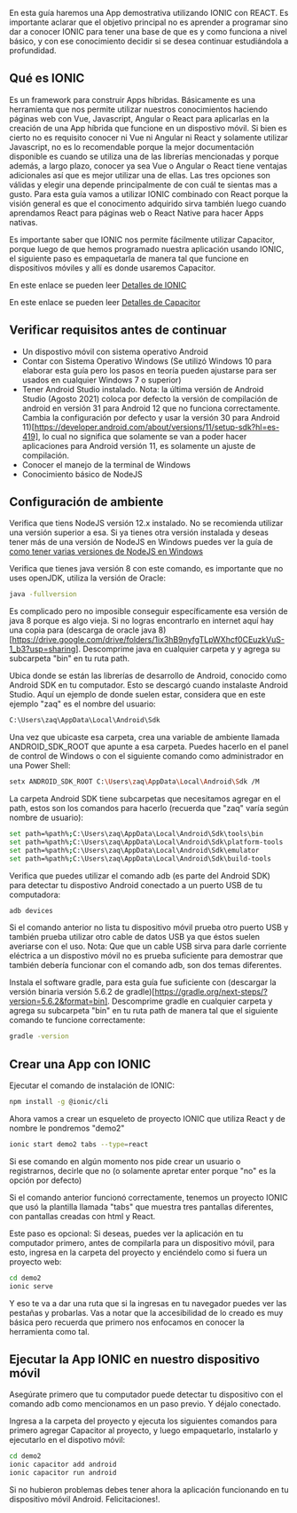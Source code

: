 En esta guía haremos una App demostrativa utilizando IONIC con REACT. Es importante aclarar que el objetivo principal no es aprender a programar sino dar a conocer IONIC para tener una base de que es y como funciona a nivel básico, y con ese conocimiento decidir si se desea continuar estudiándola a profundidad.

## Qué es IONIC
Es un framework para construir Apps híbridas. Básicamente es una herramienta que nos permite utilizar nuestros conocimientos haciendo páginas web con Vue, Javascript, Angular o React para aplicarlas en la creación de una App híbrida que funcione en un dispostivo móvil. Si bien es cierto no es requisito conocer ni Vue ni Angular ni React y solamente utilizar Javascript, no es lo recomendable porque la mejor documentación disponible es cuando se utiliza una de las librerías mencionadas y porque además, a largo plazo, conocer ya sea Vue o Angular o React tiene ventajas adicionales así que es mejor utilizar una de ellas. Las tres opciones son válidas y elegir una depende principalmente de con cuál te sientas mas a gusto. Para esta guía vamos a utilizar IONIC combinado con React porque la visión general es que el conocimento adquirido sirva también luego cuando aprendamos React para páginas web o React Native para hacer Apps nativas.

Es importante saber que IONIC nos permite fácilmente utilizar Capacitor, porque luego de que hemos programado nuestra aplicación usando IONIC, el siguiente paso es empaquetarla de manera tal que funcione en dispositivos móviles y allí es donde usaremos Capacitor.

En este enlace se pueden leer [Detalles de IONIC](https://profile.es/blog/que-es-ionic/)

En este enlace se pueden leer [Detalles de Capacitor](https://alotroladodeltelefonoblog.wordpress.com/2020/02/01/capacitor-el-nuevo-apache-cordova/)

## Verificar requisitos antes de continuar
- Un dispostivo móvil con sistema operativo Android
- Contar con Sistema Operativo Windows (Se utilizó Windows 10 para elaborar esta guía pero los pasos en teoría pueden ajustarse para ser usados en cualquier Windows 7 o superior)
- Tener Android Studio instalado. Nota: la última versión de Android Studio (Agosto 2021) coloca por defecto la versión de compilación de android en versión 31 para Android 12 que no funciona correctamente. Cambia la configuración por defecto y usar la versión 30 para Android 11)[https://developer.android.com/about/versions/11/setup-sdk?hl=es-419], lo cual no significa que solamente se van a poder hacer aplicaciones para Android versión 11, es solamente un ajuste de compilación.
- Conocer el manejo de la terminal de Windows
- Conocimiento básico de NodeJS

## Configuración de ambiente
Verifica que tiens NodeJS versión 12.x instalado. No se recomienda utilizar una versión superior a esa. Si ya tienes otra versión instalada y deseas tener más de una versión de NodeJS en Windows puedes ver la guía de [como tener varias versiones de NodeJS en Windows](http://docs.dalatcomunidad.org/repositorio/como-tener-varias-versiones-de-nodejs-en-windows/)

Verifica que tienes java versión 8 con este comando, es importante que no uses openJDK, utiliza la versión de Oracle:
```bash
java -fullversion
```
Es complicado pero no imposible conseguir específicamente esa versión de java 8 porque es algo vieja. Si no logras encontrarlo en internet aquí hay una copia para (descarga de oracle java 8)[https://drive.google.com/drive/folders/1ix3hB9nyfgTLpWXhcf0CEuzkVuS-1_b3?usp=sharing]. Descomprime java en cualquier carpeta y y agrega su subcarpeta "bin" en tu ruta path.

Ubica donde se están las librerías de desarrollo de Android, conocido como Android SDK en tu computador. Esto se descargó cuando instalaste Android Studio. Aquí un ejemplo de donde suelen estar, considera que en este ejemplo "zaq" es el nombre del usuario:
```bash
C:\Users\zaq\AppData\Local\Android\Sdk
```

Una vez que ubicaste esa carpeta, crea una variable de ambiente llamada ANDROID_SDK_ROOT que apunte a esa carpeta. Puedes hacerlo en el panel de control de Windows o con el siguiente comando como administrador en una Power Shell:
```bash
setx ANDROID_SDK_ROOT C:\Users\zaq\AppData\Local\Android\Sdk /M
```

La carpeta Android SDK tiene subcarpetas que necesitamos agregar en el path, estos son los comandos para hacerlo (recuerda que "zaq" varía según nombre de usuario):
```bash
set path=%path%;C:\Users\zaq\AppData\Local\Android\Sdk\tools\bin
set path=%path%;C:\Users\zaq\AppData\Local\Android\Sdk\platform-tools
set path=%path%;C:\Users\zaq\AppData\Local\Android\Sdk\emulator
set path=%path%;C:\Users\zaq\AppData\Local\Android\Sdk\build-tools
```

Verifica que puedes utilizar el comando adb (es parte del Android SDK) para detectar tu dispostivo Android conectado a un puerto USB de tu computadora:
```bash
adb devices
```
Si el comando anterior no lista tu dispositivo móvil prueba otro puerto USB y también prueba utilizar otro cable de datos USB ya que éstos suelen averiarse con el uso. Nota: Que que un cable USB sirva para darle corriente eléctrica a un dispostivo móvil no es prueba suficiente para demostrar que también debería funcionar con el comando adb, son dos temas diferentes.
 
Instala el software gradle, para esta guía fue suficiente con (descargar la versión binaria versión 5.6.2 de gradle)[https://gradle.org/next-steps/?version=5.6.2&format=bin]. Descomprime gradle en cualquier carpeta y agrega su subcarpeta "bin" en tu ruta path de manera tal que el siguiente comando te funcione correctamente:
```bash
gradle -version
```

## Crear una App con IONIC
Ejecutar el comando de instalación de IONIC:
```bash
npm install -g @ionic/cli
```

Ahora vamos a crear un esqueleto de proyecto IONIC que utiliza React y de nombre le pondremos "demo2"
```bash
ionic start demo2 tabs --type=react
```
Si ese comando en algún momento nos pide crear un usuario o registrarnos, decirle que no (o solamente apretar enter porque "no" es la opción por defecto)

Si el comando anterior funcionó correctamente, tenemos un proyecto IONIC que usó la plantilla llamada "tabs" que muestra tres pantallas diferentes, con pantallas creadas con html y React.

Este paso es opcional: Si deseas, puedes ver la aplicación en tu computador primero, antes de compilarla para un dispositivo móvil, para esto, ingresa en la carpeta del proyecto y enciéndelo como si fuera un proyecto web:
```bash
cd demo2
ionic serve
```
Y eso te va a dar una ruta que si la ingresas en tu navegador puedes ver las pestañas y probarlas. Vas a notar que la accesibilidad de lo creado es muy básica pero recuerda que primero nos enfocamos en conocer la herramienta como tal.

## Ejecutar la App IONIC en nuestro dispositivo móvil
Asegúrate primero que tu computador puede detectar tu dispositivo con el comando adb como mencionamos en un paso previo. Y déjalo conectado.

Ingresa a la carpeta del proyecto y ejecuta los siguientes comandos para primero agregar Capacitor al proyecto, y luego empaquetarlo, instalarlo y ejecutarlo en el dispotivo móvil:
```bash
cd demo2
ionic capacitor add android
ionic capacitor run android
```

Si no hubieron problemas debes tener ahora la aplicación funcionando en tu dispositivo móvil Android. Felicitaciones!.
